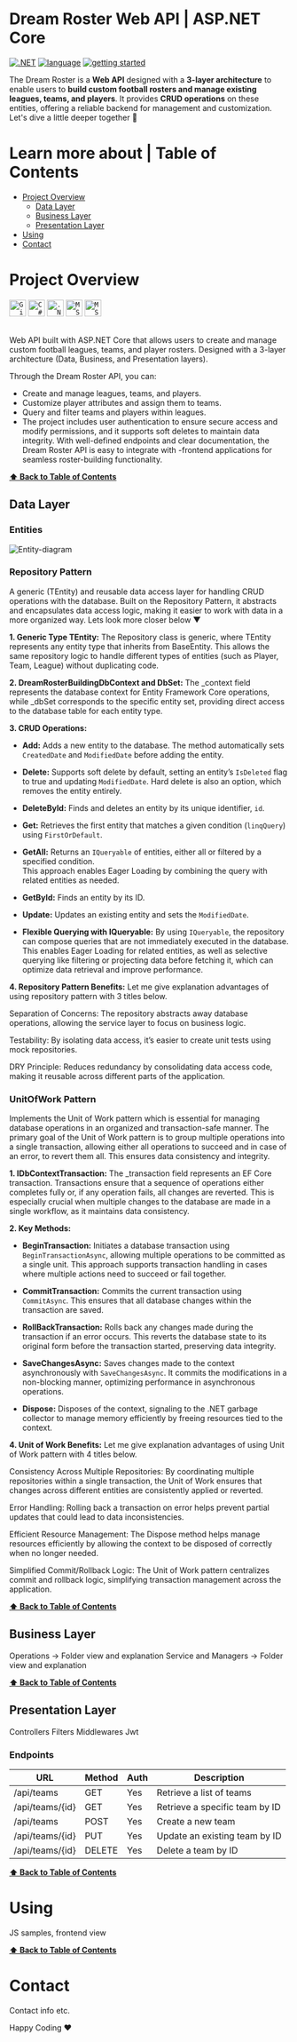 # Dream Roster Web API | ASP.NET Core 
[![.NET](https://img.shields.io/badge/.NET-6.0%2C%207.0%2C%208.0-512BD4)](https://docs.abblix.com/docs/technical-requirements)
[![language](https://img.shields.io/badge/language-C%23-239120)](https://learn.microsoft.com/ru-ru/dotnet/csharp/tour-of-csharp/overview)
[![getting started](https://img.shields.io/badge/getting_started-guide-1D76DB)](#using)

The Dream Roster is a **Web API** designed with a **3-layer architecture** to enable users to **build custom football rosters and manage existing leagues, teams, and players**. It provides **CRUD operations** on these entities, offering a reliable backend for management and customization. Let's dive a little deeper together 🚀





# Learn more about | Table of Contents
- [Project Overview](#project-overview)
  *  [Data Layer](#data-layer)
  *  [Business Layer](#business-layer)
  *  [Presentation Layer](#presentation-layer)
- [Using](#using)
- [Contact](#contact)

# Project Overview
<div>
	<code><img width="30" src="https://user-images.githubusercontent.com/25181517/192108372-f71d70ac-7ae6-4c0d-8395-51d8870c2ef0.png" alt="Git" title="Git"/></code>
	<code><img width="30" src="https://user-images.githubusercontent.com/25181517/121405384-444d7300-c95d-11eb-959f-913020d3bf90.png" alt="C#" title="C#"/></code>
	<code><img width="30" src="https://user-images.githubusercontent.com/25181517/121405754-b4f48f80-c95d-11eb-8893-fc325bde617f.png" alt=".NET Core" title=".NET Core"/></code>
	<code><img width="30" src="https://github.com/marwin1991/profile-technology-icons/assets/19180175/3b371807-db7c-45b4-8720-c0cfc901680a" alt="MSSQL" title="MSSQL"/></code>
 <code><img width="30" src="https://www.gencayyildiz.com/blog/wp-content/uploads/2019/08/ef-core.png" alt="MSSQL" title="Entity Framework Core"/></code>
</div>
<br>

Web API built with ASP.NET Core that allows users to create and manage custom football leagues, teams, and player rosters. 
Designed with a 3-layer architecture (Data, Business, and Presentation layers). 

Through the Dream Roster API, you can:
- Create and manage leagues, teams, and players.
- Customize player attributes and assign them to teams.
- Query and filter teams and players within leagues.
- The project includes user authentication to ensure secure access and modify permissions, and it supports soft deletes to maintain data integrity. With well-defined endpoints and clear documentation, the Dream Roster API is easy to integrate with -frontend applications for seamless roster-building functionality.

**[⬆ Back to Table of Contents](#learn-more-about--table-of-contents)**

## Data Layer

### Entities 

![Entity-diagram](https://github.com/user-attachments/assets/f64f3e04-fb45-4d67-84f9-32b84d3eb864)

### Repository Pattern

A generic (TEntity) and reusable data access layer for handling CRUD operations with the database. Built on the Repository Pattern, it abstracts and encapsulates data access logic, making it easier to work with data in a more organized way. Lets look more closer below ▼

**1. Generic Type TEntity:** The Repository class is generic, where TEntity represents any entity type that inherits from BaseEntity. This allows the same repository logic to handle different types of entities (such as Player, Team, League) without duplicating code.

**2. DreamRosterBuildingDbContext and DbSet:** The _context field represents the database context for Entity Framework Core operations, while _dbSet corresponds to the specific entity set, providing direct access to the database table for each entity type.

**3. CRUD Operations:**

- **Add:** Adds a new entity to the database. The method automatically sets `CreatedDate` and `ModifiedDate` before adding the entity.

- **Delete:** Supports soft delete by default, setting an entity’s `IsDeleted` flag to true and updating `ModifiedDate`. Hard delete is also an option, which removes the entity entirely.

- **DeleteById:** Finds and deletes an entity by its unique identifier, `id`.

- **Get:** Retrieves the first entity that matches a given condition (`linqQuery`) using `FirstOrDefault`.

- **GetAll:** Returns an `IQueryable` of entities, either all or filtered by a specified condition.  
  This approach enables Eager Loading by combining the query with related entities as needed.

- **GetById:** Finds an entity by its ID.

- **Update:** Updates an existing entity and sets the `ModifiedDate`.

- **Flexible Querying with IQueryable:** By using `IQueryable`, the repository can compose queries that are not immediately executed in the database.  
  This enables Eager Loading for related entities, as well as selective querying like filtering or projecting data before fetching it, which can optimize data retrieval and improve performance.

**4. Repository Pattern Benefits:**
Let me give explanation advantages of using repository pattern with 3 titles below.

Separation of Concerns: The repository abstracts away database operations, allowing the service layer to focus on business logic.

Testability: By isolating data access, it’s easier to create unit tests using mock repositories.

DRY Principle: Reduces redundancy by consolidating data access code, making it reusable across different parts of the application.


### UnitOfWork Pattern

Implements the Unit of Work pattern which is essential for managing database operations in an organized and transaction-safe manner. The primary goal of the Unit of Work pattern is to group multiple operations into a single transaction, allowing either all operations to succeed and in case of an error, to revert them all. This ensures data consistency and integrity. 

**1. IDbContextTransaction:** The _transaction field represents an EF Core transaction. Transactions ensure that a sequence of operations either completes fully or, if any operation fails, all changes are reverted. This is especially crucial when multiple changes to the database are made in a single workflow, as it maintains data consistency.

**2. Key Methods:**

- **BeginTransaction:** Initiates a database transaction using `BeginTransactionAsync`, allowing multiple operations to be committed as a single unit. This approach supports transaction handling in cases where multiple actions need to succeed or fail together.

- **CommitTransaction:** Commits the current transaction using `CommitAsync`. This ensures that all database changes within the transaction are saved.

- **RollBackTransaction:** Rolls back any changes made during the transaction if an error occurs. This reverts the database state to its original form before the transaction started, preserving data integrity.

- **SaveChangesAsync:** Saves changes made to the context asynchronously with `SaveChangesAsync`. It commits the modifications in a non-blocking manner, optimizing performance in asynchronous operations.

- **Dispose:** Disposes of the context, signaling to the .NET garbage collector to manage memory efficiently by freeing resources tied to the context.

**4. Unit of Work Benefits:**
Let me give explanation advantages of using Unit of Work pattern with 4 titles below.

Consistency Across Multiple Repositories: By coordinating multiple repositories within a single transaction, the Unit of Work ensures that changes across different entities are consistently applied or reverted.

Error Handling: Rolling back a transaction on error helps prevent partial updates that could lead to data inconsistencies.

Efficient Resource Management: The Dispose method helps manage resources efficiently by allowing the context to be disposed of correctly when no longer needed.

Simplified Commit/Rollback Logic: The Unit of Work pattern centralizes commit and rollback logic, simplifying transaction management across the application.

**[⬆ Back to Table of Contents](#learn-more-about--table-of-contents)**

## Business Layer
Operations -> Folder view and explanation
Service and Managers -> Folder view and explanation

**[⬆ Back to Table of Contents](#learn-more-about--table-of-contents)**

## Presentation Layer
Controllers
Filters
Middlewares
Jwt

### Endpoints
| URL           | Method | Auth | Description                       |
|---------------|--------|------|-----------------------------------|
| /api/teams    | GET    | Yes  | Retrieve a list of teams         |
| /api/teams/{id} | GET | Yes  | Retrieve a specific team by ID   |
| /api/teams    | POST   | Yes  | Create a new team                |
| /api/teams/{id} | PUT  | Yes  | Update an existing team by ID    |
| /api/teams/{id} | DELETE | Yes | Delete a team by ID              |


**[⬆ Back to Table of Contents](#learn-more-about--table-of-contents)**

# Using
JS samples, frontend view

**[⬆ Back to Table of Contents](#learn-more-about--table-of-contents)**

# Contact
Contact info etc.

Happy Coding ❤️
   
     



